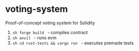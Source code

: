 # voting-system
Proof-of-concept voting system for Solidity

1. ```sh forge build ``` - compiles contract
2. ```sh anvil ``` - runs evm
3. ```sh cd rust-tests && cargo run ``` - executes premade tests